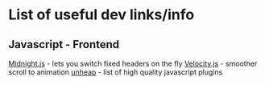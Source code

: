 # List of useful dev links/info


## Javascript - Frontend
[Midnight.js](http://aerolab.github.io/midnight.js/) - lets you switch fixed headers on the fly
[Velocity.js](https://github.com/julianshapiro/velocity) - smoother scroll to animation
[unheap](http://www.unheap.com/) - list of high quality javascript plugins